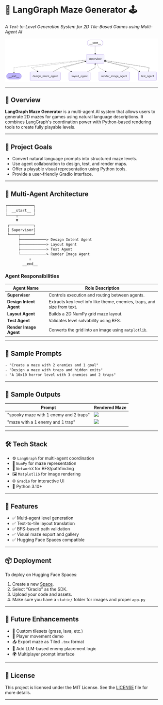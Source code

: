 
# 🧠 LangGraph Maze Generator 🕹️  
*A Text-to-Level Generation System for 2D Tile-Based Games using Multi-Agent AI*

![Architecture](./architecture.png)

---

## 📌 Overview

**LangGraph Maze Generator** is a multi-agent AI system that allows users to generate 2D mazes for games using natural language descriptions. It combines LangGraph's coordination power with Python-based rendering tools to create fully playable levels.

---

## 🎯 Project Goals

- Convert natural language prompts into structured maze levels.
- Use agent collaboration to design, test, and render maps.
- Offer a playable visual representation using Python tools.
- Provide a user-friendly Gradio interface.

---

## 🧠 Multi-Agent Architecture

```
┌────────────┐
│  __start__ │
└────┬───────┘
     ▼
 ┌───────────┐
 │ Supervisor│
 └────┬──────┘
      ├────────────> Design Intent Agent
      ├────────────> Layout Agent
      ├────────────> Test Agent
      └────────────> Render Image Agent
           ↓
        __end__
```

### Agent Responsibilities

| Agent Name             | Role Description |
|------------------------|------------------|
| **Supervisor**         | Controls execution and routing between agents. |
| **Design Intent Agent**| Extracts key level info like theme, enemies, traps, and size from text. |
| **Layout Agent**       | Builds a 2D NumPy grid maze layout. |
| **Test Agent**         | Validates level solvability using BFS. |
| **Render Image Agent** | Converts the grid into an image using `matplotlib`. |

---

## 🧩 Sample Prompts

```text
- "Create a maze with 2 enemies and 1 goal"
- "Design a maze with traps and hidden exits"
- "A 10x10 horror level with 3 enemies and 2 traps"
```
---

## 📸 Sample Outputs

| Prompt | Rendered Maze |
|--------|---------------|
| "spooky maze with 1 enemy and 2 traps" | ![](generated_mazes/maze_design_5.png) |
| "maze with a 1 enemy and 1 trap" | ![](generated_mazes/maze_design_4.png) |

---

## 🛠 Tech Stack

- ⚙️ `LangGraph` for multi-agent coordination
- 🧮 `NumPy` for maze representation
- 🧭 `NetworkX` for BFS/pathfinding
- 🖼️ `Matplotlib` for image rendering
- 🌐 `Gradio` for interactive UI
- 🐍 Python 3.10+

---

## 🔧 Features

- ✅ Multi-agent level generation
- ✅ Text-to-tile layout translation
- ✅ BFS-based path validation
- ✅ Visual maze export and gallery
- ✅ Hugging Face Spaces compatible

---

## 📦 Deployment

To deploy on Hugging Face Spaces:

1. Create a new [Space](https://huggingface.co/spaces).
2. Select “Gradio” as the SDK.
3. Upload your code and assets.
4. Make sure you have a `static/` folder for images and proper `app.py`

---

## 🚧 Future Enhancements

- 🎨 Custom tilesets (grass, lava, etc.)
- 🧭 Player movement demo
- 📤 Export maze as Tiled `.tmx` format
- 🧠 Add LLM-based enemy placement logic
- 🌍 Multiplayer prompt interface

---

## 📝 License

This project is licensed under the MIT License. See the [LICENSE](LICENSE) file for more details.

---
